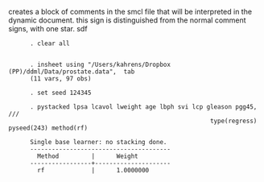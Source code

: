 creates a block of comments in the smcl file that will be interpreted 
in the dynamic document. this sign is distinguished from the normal comment 
signs, with one star. sdf


          . clear all


          . insheet using "/Users/kahrens/Dropbox (PP)/ddml/Data/prostate.data",  tab
          (11 vars, 97 obs)

          . set seed 124345

          . pystacked lpsa lcavol lweight age lbph svi lcp gleason pgg45, ///
                                                            type(regress) pyseed(243) method(rf)

          Single base learner: no stacking done.
          ---------------------------------------
            Method         |      Weight
          -----------------+---------------------
            rf             |      1.0000000



